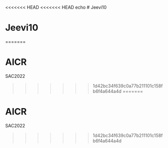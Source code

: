 <<<<<<< HEAD
<<<<<<< HEAD
echo # Jeevi10
# Jeevi10
=======
# AICR
SAC2022
>>>>>>> 1d42bc34f639c0a77b211101c158fb6f4a644a4d
=======
# AICR
SAC2022
>>>>>>> 1d42bc34f639c0a77b211101c158fb6f4a644a4d
